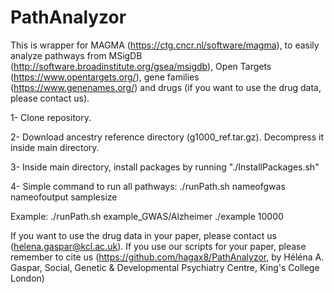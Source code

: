 # PathAnalyzor

This is wrapper for MAGMA (https://ctg.cncr.nl/software/magma), to easily analyze pathways from MSigDB (http://software.broadinstitute.org/gsea/msigdb), Open Targets (https://www.opentargets.org/), gene families (https://www.genenames.org/) and drugs (if you want to use the drug data, please contact us).

1- Clone repository.

2- Download ancestry reference directory (g1000_ref.tar.gz). Decompress it inside main directory.

3- Inside main directory, install packages by running "./InstallPackages.sh"

4- Simple command to run all pathways: ./runPath.sh nameofgwas nameofoutput samplesize

Example:
./runPath.sh example_GWAS/Alzheimer ./example 10000

If you want to use the drug data in your paper, please contact us (helena.gaspar@kcl.ac.uk).
If you use our scripts for your paper, please remember to cite us (https://github.com/hagax8/PathAnalyzor, by Héléna A. Gaspar, Social, Genetic & Developmental Psychiatry Centre, King's College London)
